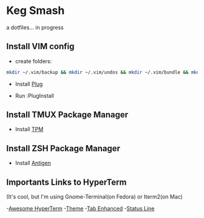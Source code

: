 # Keg Smash

a dotfiles... in progress

## Install VIM config

- create folders:
```bash
mkdir ~/.vim/backup && mkdir ~/.vim/undos && mkdir ~/.vim/bundle && mkdir ~/.vim/swaps
```

- Install [Plug](https://github.com/junegunn/vim-plug)

- Run :PlugInstall

## Install TMUX Package Manager

- Install [TPM](https://github.com/tmux-plugins/tpm)

## Install ZSH Package Manager

- Install [Antigen](https://github.com/zsh-users/antigen)

## Importants Links to HyperTerm
(It's cool, but I'm using Gnome-Terminal(on Fedora) or Iterm2(on Mac)

-[Awesome HyperTerm](https://github.com/bnb/awesome-hyper)
-[Theme](https://github.com/pddstudio/hyper-nord)
-[Tab Enhanced](https://github.com/henrikdahl/hyper-tabs-enhanced)
-[Status Line](https://github.com/henrikdahl/hyper-statusline)
